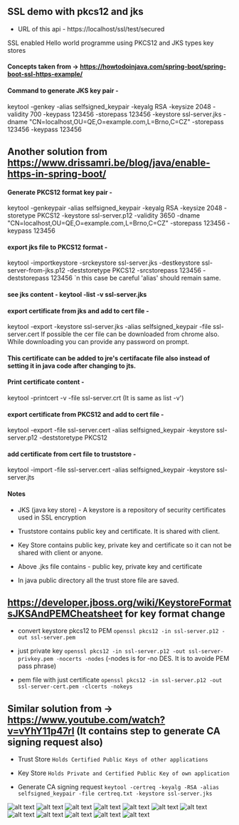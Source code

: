 ## SSL demo with pkcs12 and jks

- URL of this api - https://localhost/ssl/test/secured

SSL enabled Hello world programme using PKCS12 and JKS types key stores

#### Concepts taken from -> https://howtodoinjava.com/spring-boot/spring-boot-ssl-https-example/

#### Command to generate JKS key pair -
  keytool -genkey -alias selfsigned_keypair -keyalg RSA -keysize 2048 -validity 700 -keypass 123456 -storepass 123456 -keystore ssl-server.jks -dname "CN=localhost,OU=QE,O=example.com,L=Brno,C=CZ" -storepass 123456 -keypass 123456

## Another solution from https://www.drissamri.be/blog/java/enable-https-in-spring-boot/

#### Generate PKCS12 format key pair - 
  keytool -genkeypair -alias selfsigned_keypair -keyalg RSA -keysize 2048 -storetype PKCS12 -keystore ssl-server.p12 -validity 3650 -dname "CN=localhost,OU=QE,O=example.com,L=Brno,C=CZ" -storepass 123456 -keypass 123456
#### export jks file to PKCS12  format -
   keytool -importkeystore -srckeystore ssl-server.jks -destkeystore ssl-server-from-jks.p12 -deststoretype PKCS12 -srcstorepass 123456 -deststorepass 123456
   `n this case be careful 'alias' should remain same.

#### see jks content - keytool -list -v ssl-server.jks

#### export certificate from jks and add to cert file - 
  keytool -export -keystore ssl-server.jks -alias selfsigned_keypair -file ssl-server.cert
  If possible the cer file can be downloaded from chrome also. While downloading you can provide any password on prompt.

#### This certificate can be added to jre's certifacate file also instead of setting it in java code after changing to jts.
  
#### Print certificate content - 
  keytool -printcert -v -file ssl-server.crt (It is same as list -v')
#### export certificate from PKCS12 and add to cert file - 
  keytool -export -file ssl-server.cert -alias selfsigned_keypair -keystore ssl-server.p12 -deststoretype PKCS12
#### add certificate from cert file to truststore -
  keytool -import -file ssl-server.cert -alias selfsigned_keypair -keystore ssl-server.jts

#### Notes
- JKS (java key store) - A keystore is a repository of security certificates used in SSL encryption
- Truststore contains public key and certificate. It is shared with client.
- Key Store contains public key, private key and certificate so it can not be shared with client or anyone. 
- Above .jks file contains - public key, private key and certificate

- In java public directory all the trust store file are saved.

## https://developer.jboss.org/wiki/KeystoreFormatsJKSAndPEMCheatsheet for key format change
- convert keystore pkcs12 to PEM
  `openssl pkcs12 -in ssl-server.p12 -out ssl-server.pem`
  
- just private key
  `openssl pkcs12 -in ssl-server.p12 -out ssl-server-privkey.pem -nocerts -nodes` (-nodes is for -no DES. It is to avoide PEM pass phrase)
  
- pem file with just certificate
  `openssl pkcs12 -in ssl-server.p12 -out ssl-server-cert.pem -clcerts -nokeys`

## Similar solution from -> https://www.youtube.com/watch?v=vYhY11p47rI (It contains step to generate CA signing request also)
- Trust Store `Holds Certified Public Keys of other applications`
- Key Store `Holds Private and Certified Public Key of own application`

- Generate CA signing request `keytool -certreq -keyalg -RSA -alias selfsigned_keypair -file certreq.txt -keystore ssl-server.jks`

![alt text](images/1.jpg)
![alt text](images/2.jpg)
![alt text](images/3.jpg)
![alt text](images/4.jpg)
![alt text](images/5.jpg)
![alt text](images/6.jpg)
![alt text](images/7.jpg)
![alt text](images/8.jpg)
![alt text](images/9.jpg)
![alt text](images/10.jpg)
![alt text](images/11.jpg)
![alt text](images/12.jpg)
